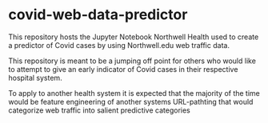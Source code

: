 # covid-web-data-predictor

This repository hosts the Jupyter Notebook Northwell Health used to create a predictor of Covid cases by using Northwell.edu web traffic data.

This repository is meant to be a jumping off point for others who would like to attempt to give an early indicator of Covid cases in their respective hospital system. 

To apply to another health system it is expected that the majority of the time would be feature engineering of another systems URL-pathting that would categorize web traffic into salient predictive categories
